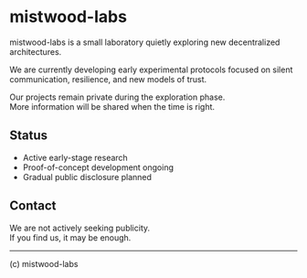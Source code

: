# mistwood-labs

mistwood-labs is a small laboratory quietly exploring new decentralized architectures.

We are currently developing early experimental protocols focused on silent communication, resilience, and new models of trust.

Our projects remain private during the exploration phase.  
More information will be shared when the time is right.

## Status

- Active early-stage research
- Proof-of-concept development ongoing
- Gradual public disclosure planned

## Contact

We are not actively seeking publicity.  
If you find us, it may be enough.

---

(c) mistwood-labs
